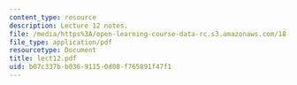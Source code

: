 ```yaml
---
content_type: resource
description: Lecture 12 notes.
file: /media/https%3A/open-learning-course-data-rc.s3.amazonaws.com/18-409-behavior-of-algorithms-spring-2002/b07c337bb03691150d08f765891f47f1_lect12.pdf
file_type: application/pdf
resourcetype: Document
title: lect12.pdf
uid: b07c337b-b036-9115-0d08-f765891f47f1
---
```

